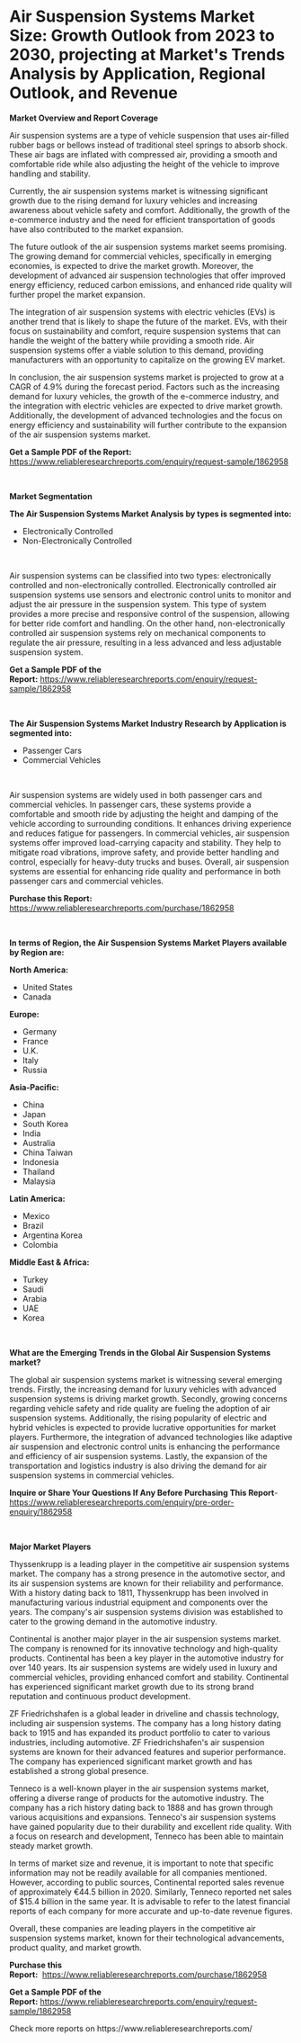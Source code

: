 <p><h1>Air Suspension Systems Market Size: Growth Outlook from 2023 to 2030, projecting at Market's Trends Analysis by Application, Regional Outlook, and Revenue</h1></p><p><strong>Market Overview and Report Coverage</strong></p>
<p><p>Air suspension systems are a type of vehicle suspension that uses air-filled rubber bags or bellows instead of traditional steel springs to absorb shock. These air bags are inflated with compressed air, providing a smooth and comfortable ride while also adjusting the height of the vehicle to improve handling and stability.</p><p>Currently, the air suspension systems market is witnessing significant growth due to the rising demand for luxury vehicles and increasing awareness about vehicle safety and comfort. Additionally, the growth of the e-commerce industry and the need for efficient transportation of goods have also contributed to the market expansion.</p><p>The future outlook of the air suspension systems market seems promising. The growing demand for commercial vehicles, specifically in emerging economies, is expected to drive the market growth. Moreover, the development of advanced air suspension technologies that offer improved energy efficiency, reduced carbon emissions, and enhanced ride quality will further propel the market expansion.</p><p>The integration of air suspension systems with electric vehicles (EVs) is another trend that is likely to shape the future of the market. EVs, with their focus on sustainability and comfort, require suspension systems that can handle the weight of the battery while providing a smooth ride. Air suspension systems offer a viable solution to this demand, providing manufacturers with an opportunity to capitalize on the growing EV market.</p><p>In conclusion, the air suspension systems market is projected to grow at a CAGR of 4.9% during the forecast period. Factors such as the increasing demand for luxury vehicles, the growth of the e-commerce industry, and the integration with electric vehicles are expected to drive market growth. Additionally, the development of advanced technologies and the focus on energy efficiency and sustainability will further contribute to the expansion of the air suspension systems market.</p></p>
<p><strong>Get a Sample PDF of the Report:</strong> <a href="https://www.reliableresearchreports.com/enquiry/request-sample/1862958">https://www.reliableresearchreports.com/enquiry/request-sample/1862958</a></p>
<p>&nbsp;</p>
<p><strong>Market Segmentation</strong></p>
<p><strong>The Air Suspension Systems Market Analysis by types is segmented into:</strong></p>
<p><ul><li>Electronically Controlled</li><li>Non-Electronically Controlled</li></ul></p>
<p>&nbsp;</p>
<p><p>Air suspension systems can be classified into two types: electronically controlled and non-electronically controlled. Electronically controlled air suspension systems use sensors and electronic control units to monitor and adjust the air pressure in the suspension system. This type of system provides a more precise and responsive control of the suspension, allowing for better ride comfort and handling. On the other hand, non-electronically controlled air suspension systems rely on mechanical components to regulate the air pressure, resulting in a less advanced and less adjustable suspension system.</p></p>
<p><strong>Get a Sample PDF of the Report:</strong>&nbsp;<a href="https://www.reliableresearchreports.com/enquiry/request-sample/1862958">https://www.reliableresearchreports.com/enquiry/request-sample/1862958</a></p>
<p>&nbsp;</p>
<p><strong>The Air Suspension Systems Market Industry Research by Application is segmented into:</strong></p>
<p><ul><li>Passenger Cars</li><li>Commercial Vehicles</li></ul></p>
<p>&nbsp;</p>
<p><p>Air suspension systems are widely used in both passenger cars and commercial vehicles. In passenger cars, these systems provide a comfortable and smooth ride by adjusting the height and damping of the vehicle according to surrounding conditions. It enhances driving experience and reduces fatigue for passengers. In commercial vehicles, air suspension systems offer improved load-carrying capacity and stability. They help to mitigate road vibrations, improve safety, and provide better handling and control, especially for heavy-duty trucks and buses. Overall, air suspension systems are essential for enhancing ride quality and performance in both passenger cars and commercial vehicles.</p></p>
<p><strong>Purchase this Report:</strong>&nbsp; <a href="https://www.reliableresearchreports.com/purchase/1862958">https://www.reliableresearchreports.com/purchase/1862958</a></p>
<p>&nbsp;</p>
<p><strong>In terms of Region, the Air Suspension Systems Market Players available by Region are:</strong></p>
<p>
    <p> <strong> North America: </strong>
        <ul>
            <li>United States</li>
            <li>Canada</li>
        </ul>
        </p> 
    <p> <strong> Europe: </strong>
        <ul>
            <li>Germany</li>
            <li>France</li>
            <li>U.K.</li>
            <li>Italy</li>
            <li>Russia</li>
        </ul>
        </p> 
    <p> <strong> Asia-Pacific: </strong>
        <ul>
            <li>China</li>
            <li>Japan</li>
            <li>South Korea</li>
            <li>India</li>
            <li>Australia</li>
            <li>China Taiwan</li>
            <li>Indonesia</li>
            <li>Thailand</li>
            <li>Malaysia</li>
        </ul>
        </p> 
    <p> <strong> Latin America: </strong>
        <ul>
            <li>Mexico</li>
            <li>Brazil</li>
            <li>Argentina Korea</li>
            <li>Colombia</li>
        </ul>
        </p> 
    <p> <strong> Middle East & Africa: </strong>
        <ul>
            <li>Turkey</li>
            <li>Saudi</li>
            <li>Arabia</li>
            <li>UAE</li>
            <li>Korea</li>
        </ul>
    </p>
    </p>
<p>&nbsp;</p>
<p><strong>What are the Emerging Trends in the Global Air Suspension Systems market?</strong></p>
<p><p>The global air suspension systems market is witnessing several emerging trends. Firstly, the increasing demand for luxury vehicles with advanced suspension systems is driving market growth. Secondly, growing concerns regarding vehicle safety and ride quality are fueling the adoption of air suspension systems. Additionally, the rising popularity of electric and hybrid vehicles is expected to provide lucrative opportunities for market players. Furthermore, the integration of advanced technologies like adaptive air suspension and electronic control units is enhancing the performance and efficiency of air suspension systems. Lastly, the expansion of the transportation and logistics industry is also driving the demand for air suspension systems in commercial vehicles.</p></p>
<p><strong>Inquire or Share Your Questions If Any Before Purchasing This Report</strong>- <a href="https://www.reliableresearchreports.com/enquiry/pre-order-enquiry/1862958">https://www.reliableresearchreports.com/enquiry/pre-order-enquiry/1862958</a></p>
<p>&nbsp;</p>
<p><strong>Major Market Players</strong></p>
<p><p>Thyssenkrupp is a leading player in the competitive air suspension systems market. The company has a strong presence in the automotive sector, and its air suspension systems are known for their reliability and performance. With a history dating back to 1811, Thyssenkrupp has been involved in manufacturing various industrial equipment and components over the years. The company's air suspension systems division was established to cater to the growing demand in the automotive industry.</p><p>Continental is another major player in the air suspension systems market. The company is renowned for its innovative technology and high-quality products. Continental has been a key player in the automotive industry for over 140 years. Its air suspension systems are widely used in luxury and commercial vehicles, providing enhanced comfort and stability. Continental has experienced significant market growth due to its strong brand reputation and continuous product development.</p><p>ZF Friedrichshafen is a global leader in driveline and chassis technology, including air suspension systems. The company has a long history dating back to 1915 and has expanded its product portfolio to cater to various industries, including automotive. ZF Friedrichshafen's air suspension systems are known for their advanced features and superior performance. The company has experienced significant market growth and has established a strong global presence.</p><p>Tenneco is a well-known player in the air suspension systems market, offering a diverse range of products for the automotive industry. The company has a rich history dating back to 1888 and has grown through various acquisitions and expansions. Tenneco's air suspension systems have gained popularity due to their durability and excellent ride quality. With a focus on research and development, Tenneco has been able to maintain steady market growth.</p><p>In terms of market size and revenue, it is important to note that specific information may not be readily available for all companies mentioned. However, according to public sources, Continental reported sales revenue of approximately €44.5 billion in 2020. Similarly, Tenneco reported net sales of $15.4 billion in the same year. It is advisable to refer to the latest financial reports of each company for more accurate and up-to-date revenue figures.</p><p>Overall, these companies are leading players in the competitive air suspension systems market, known for their technological advancements, product quality, and market growth.</p></p>
<p><strong>Purchase this Report:</strong>&nbsp;&nbsp;<a href="https://www.reliableresearchreports.com/purchase/1862958">https://www.reliableresearchreports.com/purchase/1862958</a></p>
<p></p>
<p><strong>Get a Sample PDF of the Report:</strong>&nbsp;<a href="https://www.reliableresearchreports.com/enquiry/request-sample/1862958">https://www.reliableresearchreports.com/enquiry/request-sample/1862958</a></p>
<p>Check more reports on https://www.reliableresearchreports.com/</p>